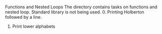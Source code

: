Functions and Nested Loops
The directory contains tasks on functions and nested loop. Standard library is not being used. 
0. Printing Holberton followed by a line. 
1. Print lower alphabets

